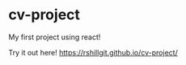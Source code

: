 # cv-project

My first project using react!

Try it out here! https://rshillgit.github.io/cv-project/
